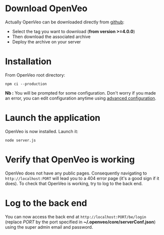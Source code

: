 # Download OpenVeo

Actually OpenVeo can be downloaded directly from [github](https://github.com/veo-labs/openveo-core):

- Select the tag you want to download (**from version >=4.0.0**)
- Then download the associated archive
- Deploy the archive on your server

# Installation

From OpenVeo root directory:

    npm ci --production

**Nb :** You will be prompted for some configuration. Don't worry if you made an error, you can edit configuration anytime using [advanced configuration](advanced-configuration.md).

# Launch the application

OpenVeo is now installed. Launch it:

    node server.js

# Verify that OpenVeo is working

OpenVeo does not have any public pages. Consequently navigating to `http://localhost:PORT` will lead you to a 404 error page (it's a good sign if it does). To check that OpenVeo is working, try to log to the back end.

# Log to the back end

You can now access the back end at `http://localhost:PORT/be/login` (replace *PORT* by the port specified in **~/.openveo/core/serverConf.json**) using the super admin email and password.

